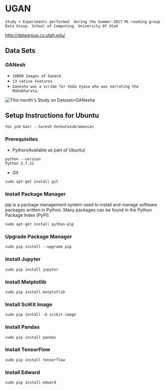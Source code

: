 # UGAN

`Study + Experiments performed 
during the Summer-2017 ML-reading group
Data Group.
School of Computing.
University Of Utah
`

http://datagroup.cs.utah.edu/

## Data Sets

### GANesh

* `10800 Images of Ganesh`
* `13 native Features` 
* `Ganesha was a scribe for Veda Vyasa who was narrating the Mahabharata.`

![This month's Study on Dataset=GANesha](https://github.com/vinutah/UGAN/blob/master/02_code/ganesha.jpg)


## Setup Instructions for Ubuntu

`Yes yoU Gan! --Suresh Venkatasubramanian` 

### Prerequisites

* Python(Available as part of Ubuntu)
```
python --version
Python 2.7.12
```
* Git
```
sudo apt-get install git
```

### Install Package Manager

pip is a package management system used to install and manage software packages written in Python. Many packages can be found in the Python Package Index (PyPI).


```
sudo apt-get install python-pip
```

### Upgrade Package Manager

```
sudo pip install --upgrade pip
```

### Install Jupyter

```
sudo pip install jupyter
```

### Install Matplotlib

```
sudo pip install matplotlib
```

### Install SciKit Image

```
sudo pip install -U scikit-image
```

### Install Pandas

```
sudo pip install pandas
```

### Install TensorFlow
  
```
sudo pip install tensorflow
```

### Install Edward

```
sudo pip install edward
```
